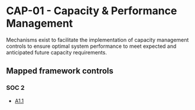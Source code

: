 # CAP-01 - Capacity & Performance Management
Mechanisms exist to facilitate the implementation of capacity management controls to ensure optimal system performance to meet expected and anticipated future capacity requirements.
## Mapped framework controls
### SOC 2
- [A1.1](../soc2/a11.md)